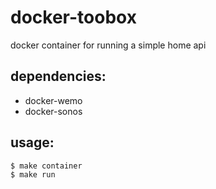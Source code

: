 # docker-toobox
docker container for running a simple home api

dependencies:
---
- docker-wemo
- docker-sonos

usage:
---
```
$ make container
$ make run
```
